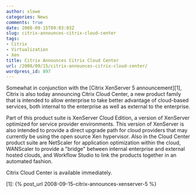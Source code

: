 ```yaml
---
author: slowe
categories: News
comments: true
date: 2008-09-15T09:03:03Z
slug: citrix-announces-citrix-cloud-center
tags:
- Citrix
- Virtualization
- Xen
title: Citrix Announces Citrix Cloud Center
url: /2008/09/15/citrix-announces-citrix-cloud-center/
wordpress_id: 897
---
```


Somewhat in conjunction with the [Citrix XenServer 5 announcement][1], Citrix is also today announcing Citrix Cloud Center, a new product family that is intended to allow enterprise to take better advantage of cloud-based services, both internal to the enterprise as well as external to the enterprise.

Part of this product suite is XenServer Cloud Edition, a version of XenServer optimized for service provider environments. This version of XenServer is also intended to provide a direct upgrade path for cloud providers that may currently be using the open source Xen hypervisor. Also in the Cloud Center product suite are NetScaler for application optimization within the cloud, WANScaler to provide a "bridge" between internal enterprise and external hosted clouds, and Workflow Studio to link the products together in an automated fashion.

Citrix Cloud Center is available immediately.

[1]: {% post_url 2008-09-15-citrix-announces-xenserver-5 %}
